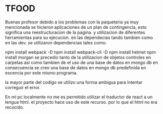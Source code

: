 # TFOOD
Buenas profesor debido a los problemas con la paqueteria ya muy mencionada se hicieron aplicaciones de un plan de contingencia, esto significa una reestructuracion de la pagina. y utilizacion de diferentes herramientas para su ejecucion. en las dependecias tando tambien como en las dev. se utilizaron dependencias tales como:

npm install webpack -D
npm install webpack-cli -D
npm install helmet
npm install morgan
se precedio tanto de la utilizacion de objetos controles en carpetas asi como tambien de el uso de una base de datos en mongo db en consecuencia se creo una base de datos en mongo db predefinida en escencia por este mismo programa.

la mayor parte del codigo se utilizo una forma ambigua para intentar correguir el error.

En mi pc localmente no me es permitido utilizar el traductor de react a un lengua html. el proyecto hace uso de este recurso. por lo que el html no era recocido.





